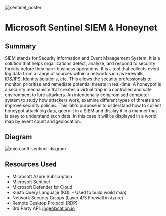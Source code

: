 ![sentinel_poster](https://github.com/gavinpaul-6/microsoft-sentinel-siem/assets/98987388/b3b9ba05-14c0-4e11-97c9-30f3dc7a0e31)
# Microsoft Sentinel SIEM & Honeynet

<h2>Summary</h2>
SIEM stands for Security Information and Event Management System. It is a solution that helps organizations detect, analyze, and respond to security threats before they harm business operations. It is a tool that collects event log data from a range of sources within a network such as Firewalls, IDS/IPS, Identity solutions, etc. This allows the security professionals to monitor, prioritize and remediate potential threats in real-time. A honeypot is a security mechanism that creates a virtual trap in a controlled and safe environment to lure attackers. An intentionally compromised computer system to study how attackers work, examine different types of threats and improve security policies. This lab's purpose is to understand how to collect honeypot attack log data, query it in a SIEM and display it in a manner that is easy to understand such data. In this case it will be displayed in a world map by event count and geolocation.

<h2>Diagram</h2>

![microsoft-sentinel-diagram](https://github.com/gavinpaul-6/microsoft-sentinel-siem/assets/98987388/025762ef-314b-436d-9e58-007633086084)

<h2>Resources Used</h2>

- Microsoft Azure Subscription
- Microsoft Sentinel
- Microsoft Defender for Cloud
- Kusto Query Language (KQL - Used to build world map)
- Network Security Groups (Layer 4/3 Firewall in Azure)
- Remote Desktop Protocol (RDP)
- 3rd Party API: [ipgeolocation.io](https://ipgeolocation.io/)
